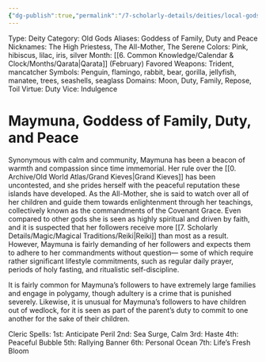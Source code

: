```yaml
---
{"dg-publish":true,"permalink":"/7-scholarly-details/deities/local-gods/maymuna/","noteIcon":""}
---
```



Type: Deity
Category: Old Gods
Aliases: Goddess of Family, Duty and Peace
Nicknames: The High Priestess, The All-Mother, The Serene
Colors: Pink, hibiscus, lilac, iris, silver
Month: [[6. Common Knowledge/Calendar & Clock/Months/Qarata\|Qarata]] (February)
Favored Weapons: Trident, mancatcher
Symbols: Penguin, flamingo, rabbit, bear, gorilla, jellyfish, manatee, trees, seashells, seaglass
Domains: Moon, Duty, Family, Repose, Toil
Virtue: Duty
Vice: Indulgence

# Maymuna, Goddess of Family, Duty, and Peace

Synonymous with calm and community, Maymuna has been a beacon of warmth and compassion since time immemorial. Her rule over the [[0. Archive/Old World Atlas/Grand Kieves\|Grand Kieves]] has been uncontested, and she prides herself with the peaceful reputation these islands have developed. As the All-Mother, she is said to watch over all of her children and guide them towards enlightenment through her teachings, collectively known as the commandments of the Covenant Grace. Even compared to other gods she is seen as highly spiritual and driven by faith, and it is suspected that her followers receive more [[7. Scholarly Details/Magic/Magical Traditions/Reiki\|Reiki]] than most as a result. However, Maymuna is fairly demanding of her followers and expects them to adhere to her commandments without question— some of which require rather significant lifestyle commitments, such as regular daily prayer, periods of holy fasting, and ritualistic self-discipline.

It is fairly common for Maymuna’s followers to have extremely large families and engage in polygamy, though adultery is a crime that is punished severely. Likewise, it is unusual for Maymuna’s followers to have children out of wedlock, for it is seen as part of the parent’s duty to commit to one another for the sake of their children.

Cleric Spells: 
1st: Anticipate Peril 
2nd: Sea Surge, Calm
3rd: Haste 
4th: Peaceful Bubble 
5th: Rallying Banner 
6th: Personal Ocean 
7th: Life’s Fresh Bloom